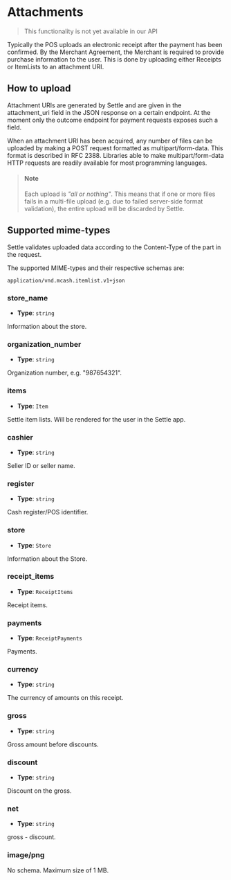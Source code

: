 # Attachments

<!-- theme: warning -->
> This functionality is not yet available in our API

Typically the POS uploads an electronic receipt after the payment has been confirmed.
By the Merchant Agreement, the Merchant is required to provide purchase information to the user. This is done by uploading either Receipts or ItemLists to an attachment URI.

## How to upload

Attachment URIs are generated by Settle and are given in the attachment_uri field in the JSON response on a certain endpoint. At the moment only the outcome endpoint for payment requests exposes such a field.

When an attachment URI has been acquired, any number of files can be uploaded by making a POST request formatted as multipart/form-data. This format is described in RFC 2388. Libraries able to make multipart/form-data HTTP requests are readily available for most programming languages.

> #### Note
>
> Each upload is *"all or nothing"*. This means that if one or more files fails in a multi-file upload (e.g. due to failed server-side format validation), the entire upload will be discarded by Settle.

## Supported mime-types

Settle validates uploaded data according to the Content-Type of the part in the request.

The supported MIME-types and their respective schemas are:

`application/vnd.mcash.itemlist.v1+json`


### store_name

- **Type**: `string`

Information about the store.

####

### organization_number

- **Type**: `string`

Organization number, e.g. "987654321".

####

### items

- **Type**: `Item`

Settle item lists. Will be rendered for the user in the Settle app.

#### 

### cashier

- **Type**: `string`

Seller ID or seller name.

#### 

### register

- **Type**: `string`

Cash register/POS identifier.

#### 

### store

- **Type**: `Store`

Information about the Store.

####

### receipt_items

- **Type**: `ReceiptItems`

Receipt items.

#### 

### payments

- **Type**: `ReceiptPayments`

Payments.

####

### currency

- **Type**: `string`

The currency of amounts on this receipt.

####

### gross

- **Type**: `string`

Gross amount before discounts.

####

### discount

- **Type**: `string`

Discount on the gross.

####

### net

- **Type**: `string`

gross - discount.

####

### image/png

No schema. Maximum size of 1 MB.